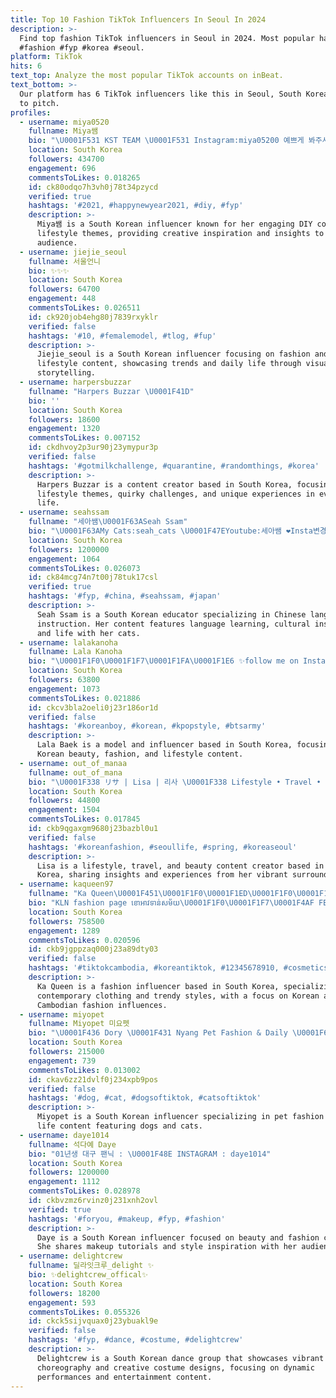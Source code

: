 ```yaml
---
title: Top 10 Fashion TikTok Influencers In Seoul In 2024
description: >-
  Find top fashion TikTok influencers in Seoul in 2024. Most popular hashtags:
  #fashion #fyp #korea #seoul.
platform: TikTok
hits: 6
text_top: Analyze the most popular TikTok accounts on inBeat.
text_bottom: >-
  Our platform has 6 TikTok influencers like this in Seoul, South Korea for you
  to pitch.
profiles:
  - username: miya0520
    fullname: Miya쌤
    bio: "\U0001F531 KST TEAM \U0001F531 Instagram:miya05200 예쁘게 봐주셔서 감사합니다❤️"
    location: South Korea
    followers: 434700
    engagement: 696
    commentsToLikes: 0.018265
    id: ck80odqo7h3vh0j78t34pzycd
    verified: true
    hashtags: '#2021, #happynewyear2021, #diy, #fyp'
    description: >-
      Miya쌤 is a South Korean influencer known for her engaging DIY content and
      lifestyle themes, providing creative inspiration and insights to her
      audience.
  - username: jiejie_seoul
    fullname: 서울언니
    bio: ✨✨✨
    location: South Korea
    followers: 64700
    engagement: 448
    commentsToLikes: 0.026511
    id: ck920job4ehg80j7839rxyklr
    verified: false
    hashtags: '#10, #femalemodel, #tlog, #fup'
    description: >-
      Jiejie_seoul is a South Korean influencer focusing on fashion and
      lifestyle content, showcasing trends and daily life through visual
      storytelling.
  - username: harpersbuzzar
    fullname: "Harpers Buzzar \U0001F41D"
    bio: ''
    location: South Korea
    followers: 18600
    engagement: 1320
    commentsToLikes: 0.007152
    id: ckdhvoy2p3ur90j23ymypur3p
    verified: false
    hashtags: '#gotmilkchallenge, #quarantine, #randomthings, #korea'
    description: >-
      Harpers Buzzar is a content creator based in South Korea, focusing on
      lifestyle themes, quirky challenges, and unique experiences in everyday
      life.
  - username: seahssam
    fullname: "세아쌤\U0001F63ASeah Ssam"
    bio: "\U0001F63AMy Cats:seah_cats \U0001F47EYoutube:세아쌤 ❤️Insta변경됨:seah_ssam - \U0001F525차이나탄 #세아쌤따라중국어 수강신청\U0001F525"
    location: South Korea
    followers: 1200000
    engagement: 1064
    commentsToLikes: 0.026073
    id: ck84mcg74n7t00j78tuk17csl
    verified: true
    hashtags: '#fyp, #china, #seahssam, #japan'
    description: >-
      Seah Ssam is a South Korean educator specializing in Chinese language
      instruction. Her content features language learning, cultural insights,
      and life with her cats.
  - username: lalakanoha
    fullname: Lala Kanoha
    bio: "\U0001F1F0\U0001F1F7\U0001F1FA\U0001F1E6 ✨follow me on Instagram: @Lalakanoha ✨ \U0001F538\U0001F539\U0001F538\U0001F539\U0001F538 YouTube ⬇️ KOREA \U0001F1F0\U0001F1F7"
    location: South Korea
    followers: 63800
    engagement: 1073
    commentsToLikes: 0.021886
    id: ckcv3bla2oeli0j23r186or1d
    verified: false
    hashtags: '#koreanboy, #korean, #kpopstyle, #btsarmy'
    description: >-
      Lala Baek is a model and influencer based in South Korea, focusing on
      Korean beauty, fashion, and lifestyle content.
  - username: out_of_manaa
    fullname: out_of_mana
    bio: "\U0001F338 リサ | Lisa | 리사 \U0001F338 Lifestyle • Travel • Beauty IG: @out_of_mana"
    location: South Korea
    followers: 44800
    engagement: 1504
    commentsToLikes: 0.017845
    id: ckb9qgaxgm9680j23bazbl0u1
    verified: false
    hashtags: '#koreanfashion, #seoullife, #spring, #koreaseoul'
    description: >-
      Lisa is a lifestyle, travel, and beauty content creator based in South
      Korea, sharing insights and experiences from her vibrant surroundings.
  - username: kaqueen97
    fullname: "Ka Queen\U0001F451\U0001F1F0\U0001F1ED\U0001F1F0\U0001F1F7"
    bio: "KLN fashion page ខោអាវទាន់សម័យ\U0001F1F0\U0001F1F7\U0001F4AF FB: Oun Ka(Ka Queen) \U0001F451❤️❤️ \U0001F510"
    location: South Korea
    followers: 758500
    engagement: 1289
    commentsToLikes: 0.020596
    id: ckb9jgppzaq000j23a89dty03
    verified: false
    hashtags: '#tiktokcambodia, #koreantiktok, #12345678910, #cosmetics'
    description: >-
      Ka Queen is a fashion influencer based in South Korea, specializing in
      contemporary clothing and trendy styles, with a focus on Korean and
      Cambodian fashion influences.
  - username: miyopet
    fullname: Miyopet 미요펫
    bio: "\U0001F436 Dory \U0001F431 Nyang Pet Fashion & Daily \U0001F6D2 Check here\U0001F447\U0001F3FB"
    location: South Korea
    followers: 215000
    engagement: 739
    commentsToLikes: 0.013002
    id: ckav6zz21dvlf0j234xpb9pos
    verified: false
    hashtags: '#dog, #cat, #dogsoftiktok, #catsoftiktok'
    description: >-
      Miyopet is a South Korean influencer specializing in pet fashion and daily
      life content featuring dogs and cats.
  - username: daye1014
    fullname: 석다예 Daye
    bio: "01년생 대구 팬닉 : \U0001F48E INSTAGRAM : daye1014"
    location: South Korea
    followers: 1200000
    engagement: 1112
    commentsToLikes: 0.028978
    id: ckbvzmz6rvinz0j231xnh2ovl
    verified: true
    hashtags: '#foryou, #makeup, #fyp, #fashion'
    description: >-
      Daye is a South Korean influencer focused on beauty and fashion content.
      She shares makeup tutorials and style inspiration with her audience.
  - username: delightcrew
    fullname: 딜라잇크루_delight ✨
    bio: ✨delightcrew_offical✨
    location: South Korea
    followers: 18200
    engagement: 593
    commentsToLikes: 0.055326
    id: ckck5sijvquax0j23ybuakl9e
    verified: false
    hashtags: '#fyp, #dance, #costume, #delightcrew'
    description: >-
      Delightcrew is a South Korean dance group that showcases vibrant
      choreography and creative costume designs, focusing on dynamic
      performances and entertainment content.
---
```


